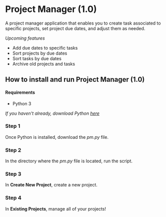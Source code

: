 # Project Manager (1.0)
A project manager application that enables you to create task associated to specific projects, set project due dates, and adjust them as needed.


*Upcoming features*
- Add due dates to specific tasks
- Sort projects by due dates
- Sort tasks by due dates
- Archive old projects and tasks


## How to install and run Project Manager (1.0)


#### Requirements
- Python 3

*If you haven't already, download Python [here](https://www.python.org/downloads/)*


### Step 1
Once Python is installed, download the *pm.py* file.

### Step 2
In the directory where the *pm.py* file is located, run the script.

### Step 3
In **Create New Project**, create a new project.

### Step 4
In **Existing Projects**, manage all of your projects!
